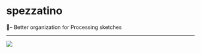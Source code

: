 # spezzatino
💄– Better organization for Processing sketches

_______________________

![](asset/territory.gif)
